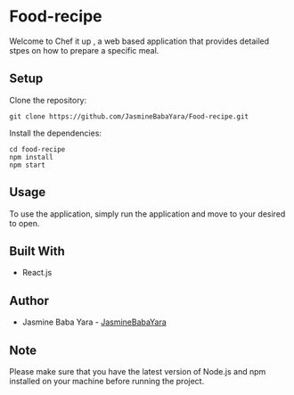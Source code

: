 # Food-recipe
Welcome to Chef it up , a web based application that provides detailed stpes on how to prepare a specific meal.

## Setup
Clone the repository:
~~~
git clone https://github.com/JasmineBabaYara/Food-recipe.git
~~~
Install the dependencies:
~~~
cd food-recipe
npm install
npm start
~~~

## Usage
To use the application, simply run the application and move to your desired to open.

## Built With
- React.js 

## Author
- Jasmine Baba Yara - [JasmineBabaYara](https://github.com/JasmineBabaYara)

## Note
Please make sure that you have the latest version of Node.js and npm installed on your machine before running the project. 

